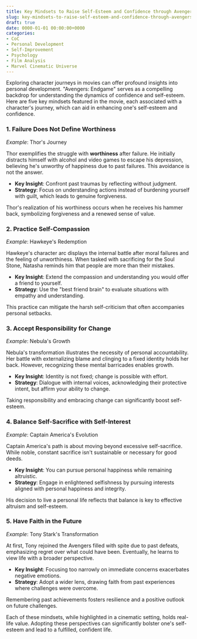 ```yaml
---
title: Key Mindsets to Raise Self-Esteem and Confidence through Avengers Endgame
slug: key-mindsets-to-raise-self-esteem-and-confidence-through-avengers-endgame
draft: true
date: 0000-01-01 00:00:00+0000
categories:
- CoC
- Personal Development
- Self-Improvement
- Psychology
- Film Analysis
- Marvel Cinematic Universe
---
```


Exploring character journeys in movies can offer profound insights into personal development. "Avengers: Endgame" serves as a compelling backdrop for understanding the dynamics of confidence and self-esteem. Here are five key mindsets featured in the movie, each associated with a character's journey, which can aid in enhancing one's self-esteem and confidence.

### 1. Failure Does Not Define Worthiness

*Example*: Thor's Journey

Thor exemplifies the struggle with **worthiness** after failure. He initially distracts himself with alcohol and video games to escape his depression, believing he's unworthy of happiness due to past failures. This avoidance is not the answer.

- **Key Insight**: Confront past traumas by reflecting without judgment.
- **Strategy**: Focus on understanding actions instead of burdening yourself with guilt, which leads to genuine forgiveness.

Thor's realization of his worthiness occurs when he receives his hammer back, symbolizing forgiveness and a renewed sense of value.

### 2. Practice Self-Compassion

*Example*: Hawkeye's Redemption

Hawkeye's character arc displays the internal battle after moral failures and the feeling of unworthiness. When tasked with sacrificing for the Soul Stone, Natasha reminds him that people are more than their mistakes.

- **Key Insight**: Extend the compassion and understanding you would offer a friend to yourself.
- **Strategy**: Use the "best friend brain" to evaluate situations with empathy and understanding.

This practice can mitigate the harsh self-criticism that often accompanies personal setbacks.

### 3. Accept Responsibility for Change

*Example*: Nebula's Growth

Nebula's transformation illustrates the necessity of personal accountability. Her battle with externalizing blame and clinging to a fixed identity holds her back. However, recognizing these mental barricades enables growth.

- **Key Insight**: Identity is not fixed; change is possible with effort.
- **Strategy**: Dialogue with internal voices, acknowledging their protective intent, but affirm your ability to change.

Taking responsibility and embracing change can significantly boost self-esteem.

### 4. Balance Self-Sacrifice with Self-Interest

*Example*: Captain America's Evolution

Captain America's path is about moving beyond excessive self-sacrifice. While noble, constant sacrifice isn't sustainable or necessary for good deeds.

- **Key Insight**: You can pursue personal happiness while remaining altruistic.
- **Strategy**: Engage in enlightened selfishness by pursuing interests aligned with personal happiness and integrity.

His decision to live a personal life reflects that balance is key to effective altruism and self-esteem.

### 5. Have Faith in the Future

*Example*: Tony Stark's Transformation

At first, Tony rejoined the Avengers filled with spite due to past defeats, emphasizing regret over what could have been. Eventually, he learns to view life with a broader perspective.

- **Key Insight**: Focusing too narrowly on immediate concerns exacerbates negative emotions.
- **Strategy**: Adopt a wider lens, drawing faith from past experiences where challenges were overcome.

Remembering past achievements fosters resilience and a positive outlook on future challenges.

Each of these mindsets, while highlighted in a cinematic setting, holds real-life value. Adopting these perspectives can significantly bolster one's self-esteem and lead to a fulfilled, confident life.
